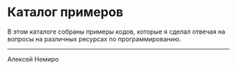 # Каталог примеров

В этом каталоге собраны примеры кодов, которые я сделал отвечая на вопросы на различных ресурсах по программированию.

---

Алексей Немиро
